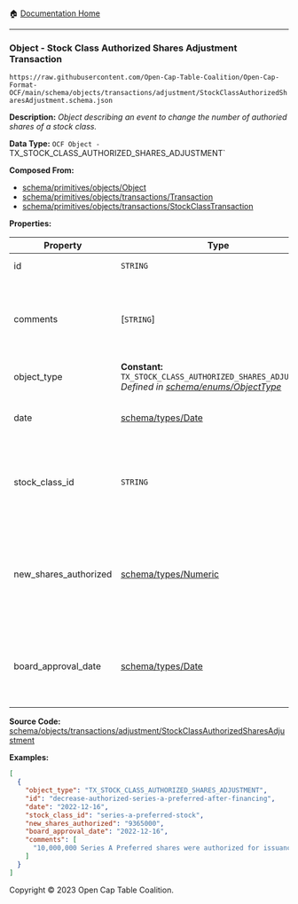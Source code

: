 :house: [Documentation Home](../../../../../README.md)

---

### Object - Stock Class Authorized Shares Adjustment Transaction

`https://raw.githubusercontent.com/Open-Cap-Table-Coalition/Open-Cap-Format-OCF/main/schema/objects/transactions/adjustment/StockClassAuthorizedSharesAdjustment.schema.json`

**Description:** _Object describing an event to change the number of authoried shares of a stock class._

**Data Type:** `OCF Object -`TX_STOCK_CLASS_AUTHORIZED_SHARES_ADJUSTMENT`

**Composed From:**

- [schema/primitives/objects/Object](../../../primitives/objects/Object.md)
- [schema/primitives/objects/transactions/Transaction](../../../primitives/objects/transactions/Transaction.md)
- [schema/primitives/objects/transactions/StockClassTransaction](../../../primitives/objects/transactions/StockClassTransaction.md)

**Properties:**

| Property              | Type                                                                                                                                  | Description                                                                                  | Required   |
| --------------------- | ------------------------------------------------------------------------------------------------------------------------------------- | -------------------------------------------------------------------------------------------- | ---------- |
| id                    | `STRING`                                                                                                                              | Identifier for the object                                                                    | `REQUIRED` |
| comments              | [`STRING`]                                                                                                                            | Unstructured text comments related to and stored for the object                              | -          |
| object_type           | **Constant:** `TX_STOCK_CLASS_AUTHORIZED_SHARES_ADJUSTMENT`</br>_Defined in [schema/enums/ObjectType](../../../enums/ObjectType.md)_  | Object type field                                                                            | `REQUIRED` |
| date                  | [schema/types/Date](../../../types/Date.md)                                                                                           | Date on which the transaction occurred                                                       | `REQUIRED` |
| stock_class_id        | `STRING`                                                                                                                              | Identifier of the StockClass object, a subject of this transaction                           | `REQUIRED` |
| new_shares_authorized | [schema/types/Numeric](../../../types/Numeric.md)                                                                                     | The new number of shares authorized for this stock class as of the event of this transaction | `REQUIRED` |
| board_approval_date   | [schema/types/Date](../../../types/Date.md)                                                                                           | Date on which the board approved the change to the stock class                               | -          |

**Source Code:** [schema/objects/transactions/adjustment/StockClassAuthorizedSharesAdjustment](../../../../../../schema/objects/transactions/adjustment/StockClassAuthorizedSharesAdjustment.schema.json)

**Examples:**

```json
[
  {
    "object_type": "TX_STOCK_CLASS_AUTHORIZED_SHARES_ADJUSTMENT",
    "id": "decrease-authorized-series-a-preferred-after-financing",
    "date": "2022-12-16",
    "stock_class_id": "series-a-preferred-stock",
    "new_shares_authorized": "9365000",
    "board_approval_date": "2022-12-16",
    "comments": [
      "10,000,000 Series A Preferred shares were authorized for issuance and offered for sale, however only 9,365,000 were sold. Board authorized reduction in authorized shares to 9,365,000 shares."
    ]
  }
]
```

Copyright © 2023 Open Cap Table Coalition.
